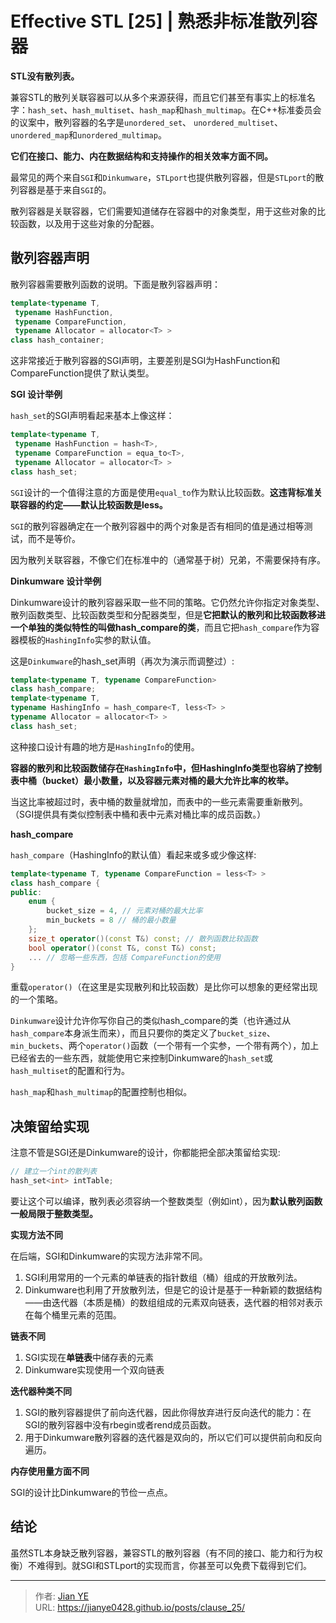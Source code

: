 # Effective STL [25] | 熟悉非标准散列容器


**STL没有散列表。**

兼容STL的散列关联容器可以从多个来源获得，而且它们甚至有事实上的标准名字：`hash_set`、`hash_multiset`、`hash_map`和`hash_multimap`。在C++标准委员会的议案中，散列容器的名字是`unordered_set`、 `unordered_multiset`、`unordered_map`和`unordered_multimap`。

**它们在接口、能力、内在数据结构和支持操作的相关效率方面不同。**

最常见的两个来自`SGI`和`Dinkumware`，`STLport`也提供散列容器，但是`STLport`的散列容器是基于来自`SGI`的。

散列容器是关联容器，它们需要知道储存在容器中的对象类型，用于这些对象的比较函数，以及用于这些对象的分配器。


## 散列容器声明

散列容器需要散列函数的说明。下面是散列容器声明：

```c++
template<typename T,
 typename HashFunction,
 typename CompareFunction,
 typename Allocator = allocator<T> >
class hash_container;
```

这非常接近于散列容器的SGI声明，主要差别是SGI为HashFunction和CompareFunction提供了默认类型。

**SGI 设计举例**

`hash_set`的SGI声明看起来基本上像这样：

```c++
template<typename T,
 typename HashFunction = hash<T>,
 typename CompareFunction = equa_to<T>,
 typename Allocator = allocator<T> >
class hash_set;
```

`SGI`设计的一个值得注意的方面是使用`equal_to`作为默认比较函数。**这违背标准关联容器的约定——默认比较函数是less。**

`SGI`的散列容器确定在一个散列容器中的两个对象是否有相同的值是通过相等测试，而不是等价。

因为散列关联容器，不像它们在标准中的（通常基于树）兄弟，不需要保持有序。


**Dinkumware 设计举例**

Dinkumware设计的散列容器采取一些不同的策略。它仍然允许你指定对象类型、散列函数类型、比较函数类型和分配器类型，但是**它把默认的散列和比较函数移进一个单独的类似特性的叫做hash_compare的类**，而且它把`hash_compare`作为容器模板的`HashingInfo`实参的默认值。

这是`Dinkumware`的hash_set声明（再次为演示而调整过）:

```c++
template<typename T, typename CompareFunction>
class hash_compare;
template<typename T,
typename HashingInfo = hash_compare<T, less<T> >
typename Allocator = allocator<T> >
class hash_set;
```

这种接口设计有趣的地方是`HashingInfo`的使用。

**容器的散列和比较函数储存在`HashingInfo`中，但HashingInfo类型也容纳了控制表中桶（bucket）最小数量，以及容器元素对桶的最大允许比率的枚举。**

当这比率被超过时，表中桶的数量就增加，而表中的一些元素需要重新散列。（SGI提供具有类似控制表中桶和表中元素对桶比率的成员函数。）

**hash_compare**

`hash_compare`（HashingInfo的默认值）看起来或多或少像这样:

```c++
template<typename T, typename CompareFunction = less<T> >
class hash_compare {
public:
    enum {
        bucket_size = 4, // 元素对桶的最大比率
        min_buckets = 8 // 桶的最小数量
    };
    size_t operator()(const T&) const; // 散列函数比较函数
    bool operator()(const T&, const T&) const;
    ... // 忽略一些东西，包括 CompareFunction的使用
}
```

重载`operator()`（在这里是实现散列和比较函数）是比你可以想象的更经常出现的一个策略。

`Dinkumware`设计允许你写你自己的类似hash_compare的类（也许通过从`hash_compare`本身派生而来），而且只要你的类定义了`bucket_size`、`min_buckets`、两个`operator()`函数（一个带有一个实参，一个带有两个），加上已经省去的一些东西，就能使用它来控制Dinkumware的`hash_set`或`hash_multiset`的配置和行为。

`hash_map`和`hash_multimap`的配置控制也相似。

## 决策留给实现

注意不管是SGI还是Dinkumware的设计，你都能把全部决策留给实现:

```c++
// 建立一个int的散列表
hash_set<int> intTable;
```

要让这个可以编译，散列表必须容纳一个整数类型（例如int），因为**默认散列函数一般局限于整数类型。**

**实现方法不同**

在后端，SGI和Dinkumware的实现方法非常不同。

1. SGI利用常用的一个元素的单链表的指针数组（桶）组成的开放散列法。
2. Dinkumware也利用了开放散列法，但是它的设计是基于一种新颖的数据结构——由迭代器（本质是桶）的数组组成的元素双向链表，迭代器的相邻对表示在每个桶里元素的范围。

**链表不同**

1. SGI实现在**单链表**中储存表的元素
2. Dinkumware实现使用一个双向链表

**迭代器种类不同**

1. SGI的散列容器提供了前向迭代器，因此你得放弃进行反向迭代的能力：在SGI的散列容器中没有rbegin或者rend成员函数。
2. 用于Dinkumware散列容器的迭代器是双向的，所以它们可以提供前向和反向遍历。

**内存使用量方面不同**

SGI的设计比Dinkumware的节俭一点点。

## 结论

虽然STL本身缺乏散列容器，兼容STL的散列容器（有不同的接口、能力和行为权衡）不难得到。就SGI和STLport的实现而言，你甚至可以免费下载得到它们。

---

> 作者: [Jian YE](https://github.com/jianye0428)  
> URL: https://jianye0428.github.io/posts/clause_25/  


